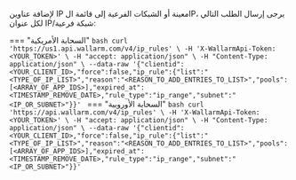 لإضافة عناوين IP معينة أو الشبكات الفرعية إلى قائمة الIP، يرجى إرسال الطلب التالي لكل عنوان IP/شبكة فرعية:

=== "السحابة الأمريكية"
    ```bash
    curl 'https://us1.api.wallarm.com/v4/ip_rules' \
      -H 'X-WallarmApi-Token: <YOUR_TOKEN>' \
      -H "accept: application/json" \
      -H "Content-Type: application/json" \
      --data-raw '{"clientid":<YOUR_CLIENT_ID>,"force":false,"ip_rule":{"list":"<TYPE_OF_IP_LIST>","reason":"<REASON_TO_ADD_ENTRIES_TO_LIST>","pools":[<ARRAY_OF_APP_IDS>],"expired_at":<TIMESTAMP_REMOVE_DATE>,"rule_type":"ip_range","subnet":"<IP_OR_SUBNET>"}}'
    ```
=== "السحابة الأوروبية"
    ```bash
    curl 'https://api.wallarm.com/v4/ip_rules' \
      -H 'X-WallarmApi-Token: <YOUR_TOKEN>' \
      -H "accept: application/json" \
      -H "Content-Type: application/json" \
      --data-raw '{"clientid":<YOUR_CLIENT_ID>,"force":false,"ip_rule":{"list":"<TYPE_OF_IP_LIST>","reason":"<REASON_TO_ADD_ENTRIES_TO_LIST>","pools":[<ARRAY_OF_APP_IDS>],"expired_at":<TIMESTAMP_REMOVE_DATE>,"rule_type":"ip_range","subnet":"<IP_OR_SUBNET>"}}'
    ```